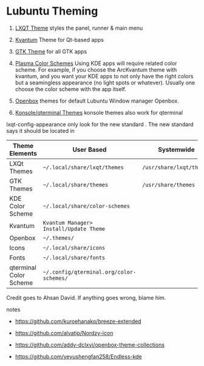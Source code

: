 # Lubuntu Theming


1. [LXQT Theme](https://www.opendesktop.org/browse?cat=446) styles the panel, runner & main menu

2. [Kvantum](https://store.kde.org/browse?cat=123) Theme for Qt-based apps

3. [GTK Theme](https://www.gnome-look.org/browse?cat=135) for all GTK apps

4. [Plasma Color Schemes](https://store.kde.org/browse?cat=112)
Using KDE apps will require related color scheme. For example, if you choose the ArcKvantum theme with kvantum, and you want your KDE apps to not only have the right colors but a seamingless appearance (no light spots or whatever). Usually one choose the color scheme with the app itself.

5. [Openbox](https://www.box-look.org/browse?cat=140) themes for default Lubuntu Window manager Openbox.
 
6. [Konsole/qterminal Themes](https://store.kde.org/browse?cat=462) konsole themes also work for qterminal


lxqt-config-appearance only look for the new standard . The new standard says it should be located in


| Theme Elements | User Based | Systemwide |
| ----- | ----- | ----- |
| LXQt Themes     | `~/.local/share/lxqt/themes` | `/usr/share/lxqt/themes` |
| GTK Themes | `~/.local/share/themes` | `/usr/share/themes`|
| KDE Color Scheme | `~/.local/share/color-schemes` |  |
| Kvantum | `Kvantum Manager> Install/Update Theme` |  |
| Openbox | `~/.themes/`|  |
| Icons | `~/.local/share/icons` |  |
| Fonts | `~/.local/share/fonts` |  |
| qterminal Color Scheme | `~/.config/qterminal.org/color-schemes/` |  |


Credit goes to Ahsan David. If anything goes wrong, blame him.


notes
+ https://github.com/kuroehanako/breeze-extended
+ https://github.com/alvatip/Nordzy-icon

+ https://github.com/addy-dclxvi/openbox-theme-collections
+ https://github.com/yeyushengfan258/Endless-kde

